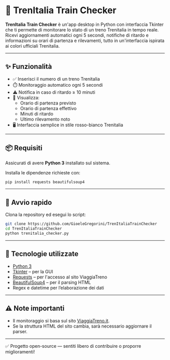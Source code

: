 # 🚆 TrenItalia Train Checker

**TrenItalia Train Checker** è un'app desktop in Python con interfaccia Tkinter che ti permette di monitorare lo stato di un treno Trenitalia in tempo reale. Ricevi aggiornamenti automatici ogni 5 secondi, notifiche di ritardo e informazioni su orari di partenza e rilevamenti, tutto in un'interfaccia ispirata ai colori ufficiali Trenitalia.


---

## ✨ Funzionalità

- ✅ Inserisci il numero di un treno Trenitalia
- ⏱️ Monitoraggio automatico ogni 5 secondi
- ⚠️ Notifica in caso di ritardo ≥ 10 minuti
- 📄 Visualizza:
  - Orario di partenza previsto
  - Orario di partenza effettivo
  - Minuti di ritardo
  - Ultimo rilevamento noto
- 🖥️ Interfaccia semplice in stile rosso-bianco Trenitalia

---

## 📦 Requisiti

Assicurati di avere **Python 3** installato sul sistema.

Installa le dipendenze richieste con:

```bash
pip install requests beautifulsoup4
```

---

## 🚀 Avvio rapido

Clona la repository ed esegui lo script:

```bash
git clone https://github.com/GioeleGregorini/TrenItaliaTrainChecker
cd TrenItaliaTrainChecker
python trenitalia_checker.py
```

---

## 🧰 Tecnologie utilizzate

- [Python 3](https://www.python.org/)
- [Tkinter](https://docs.python.org/3/library/tk.html) – per la GUI
- [Requests](https://docs.python-requests.org/) – per l'accesso al sito ViaggiaTreno
- [BeautifulSoup4](https://www.crummy.com/software/BeautifulSoup/) – per il parsing HTML
- Regex e datetime per l’elaborazione dei dati
  
---

## ⚠️ Note importanti

- Il monitoraggio si basa sul sito [ViaggiaTreno.it](http://www.viaggiatreno.it/).
- Se la struttura HTML del sito cambia, sarà necessario aggiornare il parser.

---

✅ Progetto open-source — sentiti libero di contribuire o proporre miglioramenti!
